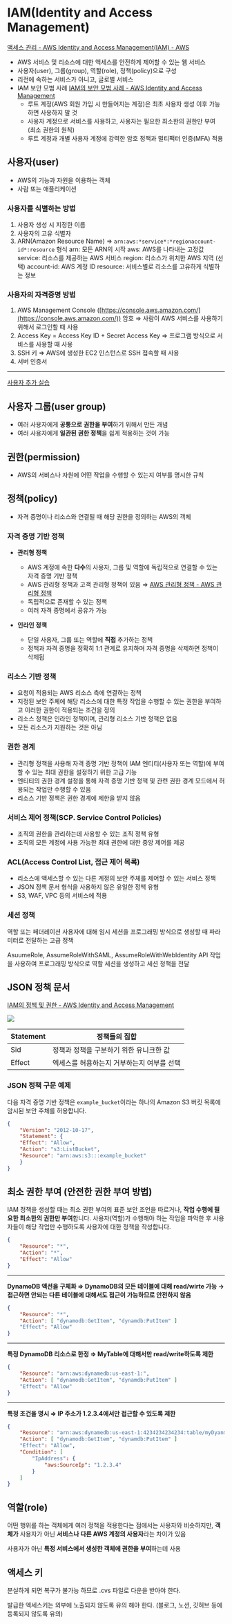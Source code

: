 # **IAM(Identity and Access Management)**

[액세스 관리 - AWS Identity and Access Management(IAM) - AWS](https://aws.amazon.com/ko/iam/?trk=74797549-42e3-4dc7-8524-4ceb7e34940e&sc_channel=ps&ef_id=CjwKCAjwkY2qBhBDEiwAoQXK5bn0-xabclH1UMREktDFTAxiwCSBJ9c-m6gRHlUjH9RSpXvP18-PVRoCDAEQAvD_BwE:G:s&s_kwcid=AL!4422!3!651510175887!e!!g!!iam!19836375358!147297564219)

* AWS 서비스 및 리소스에 대한 액세스를 안전하게 제어할 수 있는 웹 서비스
* 사용자(user), 그룹(group), 역할(role), 정책(policy)으로 구성
* 리전에 속하는 서비스가 아니고, 글로벌 서비스
* IAM 보안 모범 사례
  [IAM의 보안 모범 사례 - AWS Identity and Access Management](https://docs.aws.amazon.com/ko_kr/IAM/latest/UserGuide/best-practices.html)
  * 루트 계정(AWS 회원 가입 시 만들어지는 계정)은 최초 사용자 생성 이후 가능하면 사용하지 말 것
  * 사용자 계정으로 서비스를 사용하고, 사용자는 필요한 최소한의 권한만 부여 (최소 권한의 원칙)
  * 루트 계정과 개별 사용자 계정에 강력한 암호 정책과 멀티팩터 인증(MFA) 적용

## **사용자(user)**

* AWS의 기능과 자원을 이용하는 객체
* 사람 또는 애플리케이션

### **사용자를 식별하는 방법**

1. 사용자 생성 시 지정한 이름
2. 사용자의 고유 식별자
3. ARN(Amazon Resource Name)
   ⇒ `arn:aws:*service*:*regionaccount-id*:resource` 형식
   arn: 모든 ARN의 시작
   aws: AWS를 나타내는 고정값
   service: 리소스를 제공하는 AWS 서비스
   region: 리소스가 위치한 AWS 지역 (선택)
   account-id: AWS 계정 ID
   resource: 서비스별로 리소스를 고유하게 식별하는 정보

### **사용자의 자격증명 방법**

1. AWS Management Console ([https://console.aws.amazon.com/](https://console.aws.amazon.com/)) 암호 ⇒ 사람이 AWS 서비스를 사용하기 위해서 로그인할 때 사용
2. Access Key = Access Key ID + Secret Access Key ⇒ 프로그램 방식으로 서비스를 사용할 때 사용
3. SSH 키 ⇒ AWS에 생성한 EC2 인스턴스로 SSH 접속할 때 사용
4. 서버 인증서

---

[사용자 추가 실습](https://www.notion.so/23f4f788338f47a992a11505486248b4?pvs=21)

## **사용자 그룹(user group)**

* 여러 사용자에게 **공통으로 권한을 부여**하기 위해서 만든 개념
* 여러 사용자에게 **일관된 권한 정책**을 쉽게 적용하는 것이 가능

## **권한(permission)**

* AWS의 서비스나 자원에 어떤 작업을 수행할 수 있는지 여부를 명시한 규칙

## **정책(policy)**

* 자격 증명이나 리소스와 연결될 때 해당 권한을 정의하는 AWS의 객체

### **자격 증명 기반 정책**

* **관리형 정책**

  * AWS 계정에 속한 **다수**의 사용자, 그룹 및 역할에 독립적으로 연결할 수 있는 자격 증명 기반 정책
  * AWS 관리형 정책과 고객 관리형 정책이 있음 ⇒ [AWS 관리형 정책 - AWS 관리형 정책](https://docs.aws.amazon.com/ko_kr/aws-managed-policy/latest/reference/policy-list.html)
  * 독립적으로 존재할 수 있는 정책
  * 여러 자격 증명에서 공유가 가능
* **인라인 정책**

  * 단일 사용자, 그룹 또는 역할에 **직접** 추가하는 정책
  * 정책과 자격 증명을 정확히  1:1 관계로 유지하며 자격 증명을 삭제하면 정책이 삭제됨

### 리소스 기반 정책

* 요청이 적용되는 AWS 리소스 측에 연결하는 정책
* 지정된 보안 주체에 해당 리소스에 대한 특정 작업을 수행할 수 있는 권한을 부여하고 이러한 권한이 적용되는 조건을 정의
* 리소스 정책은 인라인 정책이며, 관리형 리소스 기반 정책은 없음
* 모든 리소스가 지원하는 것은 아님

### 권한 경계

* 관리형 정책을 사용해 자격 증명 기반 정책이 IAM 엔티티(사용자 또는 역할)에 부여할 수 있는 최대 권한을 설정하기 위한 고급 기능
* 엔티티의 권한 경계 설정을 통해 자격 증명 기반 정책 및 관련 권한 경계 모드에서 허용되는 작업만 수행할 수 있음
* 리소스 기반 정책은 권한 경계에 제한을 받지 않음

### 서비스 제어 정책(SCP. Service Control Policies)

* 조직의 권한을 관리하는데 사용할 수 있는 조직 정책 유형
* 조직의 모든 계정에 사용 가능한 최대 권한에 대한 중앙 제어를 제공

### **ACL(Access Control List, 접근 제어 목록)**

* 리소스에 액세스할 수 있는 다른 계정의 보안 주체를 제어할 수 있는 서비스 정책
* JSON 정책 문서 형식을 사용하지 않은 유일한 정책 유형
* S3, WAF, VPC 등의 서비스에 적용

### **세션 정책**

역할 또는 페더레이션 사용자에 대해 임시 세션을 프로그래밍 방식으로 생성할 때 파라미터로 전달하는 고급 정책

AsuumeRole, AssumeRoleWithSAML, AssumeRoleWithWebIdentity API 작업을 사용하여 프로그래밍 방식으로 역할 세션을 생성하고 세션 정책을 전달

## **JSON 정책 문서**

[IAM의 정책 및 권한 - AWS Identity and Access Management](https://docs.aws.amazon.com/ko_kr/IAM/latest/UserGuide/access_policies.html#access_policies-json)

![](https://www.notion.so/image/https%3A%2F%2Fprod-files-secure.s3.us-west-2.amazonaws.com%2F62187efa-98b8-4d7a-9515-68e5e4b3109c%2Fc633bab3-10db-4074-a597-5f3c3ce53b00%2FUntitled.png?table=block&id=a3b75d54-d099-4ea2-ac89-b3e1b5ce27ca&spaceId=62187efa-98b8-4d7a-9515-68e5e4b3109c&width=1680&userId=c0959b9b-d1a2-468e-a725-d4a7ce94277e&cache=v2)

| Statement | 정책들의 집합                              |
| --------- | ------------------------------------------ |
| Sid       | 정책과 정책을 구분하기 위한 유니크한 값    |
| Effect    | 엑세스를 허용하는지 거부하는지 여부를 선택 |

### **JSON 정책 구문 예제**

다음 자격 증명 기반 정책은 `example_bucket`이라는 하나의 Amazon S3 버킷 목록에 암시된 보안 주체를 허용합니다.

```json
{
	"Version": "2012-10-17",
	"Statement": {
	"Effect": "Allow",
	"Action": "s3:ListBucket",
	"Resource": "arn:aws:s3:::example_bucket"
	}
}
```

## 최소 권한 부여 (안전한 권한 부여 방법)

IAM 정책을 생성할 때는 최소 권한 부여의 표준 보안 조언을 따르거나, **작업 수행에 필요한 최소한의 권한만 부여**합니다. 사용자(역할)가 수행해야 하는 작업을 파악한 후 사용자들이 해당 작업만 수행하도록 사용자에 대한 정책을 작성합니다.

```json
{
	"Resource": "*", 
	"Action": "*", 
	"Effect": "Allow"
}
```

---

**DynamoDB 액션을 구체화
⇒ DynamoDB의 모든 테이블에 대해 read/wirte 가능
→ 접근하면 안되는 다른 테이블에 대해서도 접근이 가능하므로 안전하지 않음**

```json
{
	"Resource": "*", 
	"Action": [ "dynamodb:GetItem", "dynamdb:PutItem" ]
	"Effect": "Allow"
}
```

---

**특정 DynamoDB 리소스로 한정 
⇒ MyTable에 대해서만 read/write하도록 제한**

```json
{
	"Resource": "arn:aws:dynamedb:us-east-1:", 
	"Action": [ "dynamodb:GetItem", "dynamdb:PutItem" ]
	"Effect": "Allow"
}
```

---

****특정 조건을 명시 
⇒ IP 주소가 1.2.3.4에서만 접근할 수 있도록 제한****

```json
{
	"Resource": "arn:aws:dynamedb:us-east-1:4234234234234:table/myDyanmoDBTable", 
	"Action": [ "dynamodb:GetItem", "dynamdb:PutItem" ]
	"Effect": "Allow", 
	"Condition": [
		"IpAddress": {
			"aws:SourceIp": "1.2.3.4"
		}
	]
}
```

## **역할(role)**

어떤 행위를 하는 객체에게 여러 정책을 적용한다는 점에서는 사용자와 비슷하지만, **객체가** 사용자가 아닌 **서비스나 다른 AWS 계정의 사용자**라는 차이가 있음

사용자가 아닌 **특정 서비스에서 생성한 객체에 권한을 부여**하는데 사용

## **액세스 키**

분실하게 되면 복구가 불가능 하므로 .cvs 파일로 다운을 받아야 한다.

발급한 엑세스키는 외부에 노출되지 않도록 유의 해야 한다. (블로그, 노션, 깃허브 등에 등록되지 않도록 유의)
